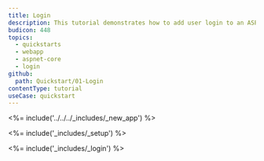 ```yaml
---
title: Login
description: This tutorial demonstrates how to add user login to an ASP.NET Core 1.x application.
budicon: 448
topics:
  - quickstarts
  - webapp
  - aspnet-core
  - login
github:
  path: Quickstart/01-Login
contentType: tutorial
useCase: quickstart
---
```

<%= include('../../../_includes/_new_app') %>

<%= include('_includes/_setup') %>

<%= include('_includes/_login') %>
